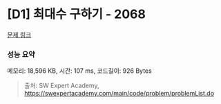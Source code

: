 # [D1] 최대수 구하기 - 2068 

[문제 링크](https://swexpertacademy.com/main/code/problem/problemDetail.do?contestProbId=AV5QQhbqA4QDFAUq) 

### 성능 요약

메모리: 18,596 KB, 시간: 107 ms, 코드길이: 926 Bytes



> 출처: SW Expert Academy, https://swexpertacademy.com/main/code/problem/problemList.do